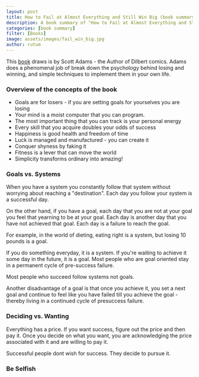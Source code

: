 ```yaml
---
layout: post
title: How to Fail at Almost Everything and Still Win Big (book summary)
description: A book summary of "How to Fail at Almost Everything and Still Win Big", by Scott Adams
categories: [book summary]
filter: [Books]
image: assets/images/fail_win_big.jpg
author: rutum
---
```


This [book](https://en.wikipedia.org/wiki/How_To_Fail_at_Almost_Everything_and_Still_Win_Big) draws is by Scott Adams - the Author of Dilbert comics. Adams does a phenomenal job of break down the psychology behind losing and winning, and simple techniques to implement them in your own life. 

### Overview of the concepts of the book
- Goals are for losers - if you are setting goals for yourselves you are losing
- Your mind is a moist computer that you can program. 
- The most important thing that you can track is your personal energy
- Every skill that you acquire doubles your odds of success
- Happiness is good health and freedom of time
- Luck is managed and manufactured - you can create it
- Conquer shyness by faking it
- Fitness is a lever that can move the world
- Simplicity transforms ordinary into amazing!

### Goals vs. Systems
When you have a system you constantly follow that system without worrying about reaching a "destination". Each day you follow your system is a successful day. 

On the other hand, if you have a goal, each day that you are not at your goal you feel that yearning to be at your goal. Each day is another day that you have not achieved that goal. Each day is a failure to reach the goal. 

For example, in the world of dieting, eating right is a system, but losing 10 pounds is a goal. 

If you do something everyday, it is a system. If you're waiting to achieve it some day in the future, it is a goal. Most people who are goal oriented stay in a permanent cycle of pre-success failure. 

Most people who succeed follow systems not goals. 

Another disadvantage of a goal is that once you achieve it, you set a next goal and continue to feel like you have failed till you achieve the goal - thereby living in a continued cycle of presuccess failure. 

### Deciding vs. Wanting
Everything has a price. If you want success, figure out the price and then pay it. Once you decide on what you want, you are acknowledging the price associated with it and are willing to pay it. 

Successful people dont wish for success. They decide to pursue it. 

### Be Selfish

